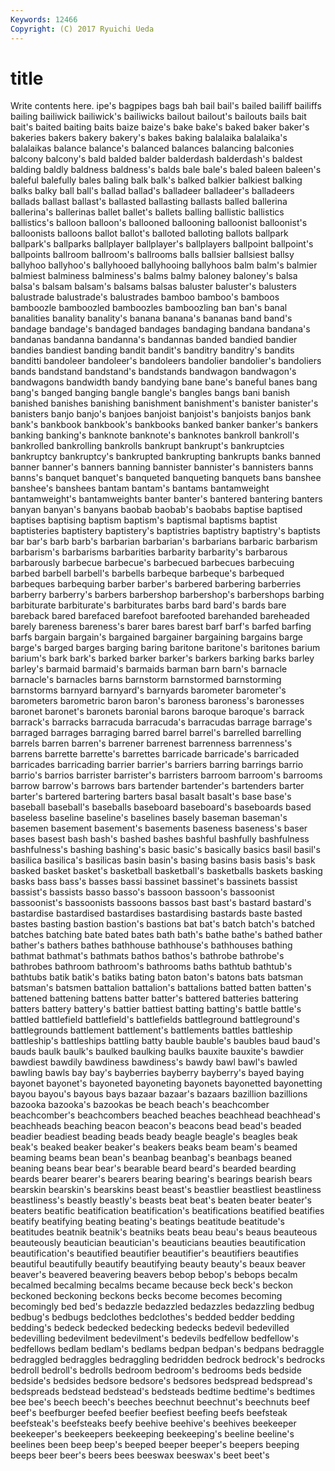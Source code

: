```yaml
---
Keywords: 12466 
Copyright: (C) 2017 Ryuichi Ueda
---
```


# title

Write contents here.
ipe's bagpipes bags bah bail bail's bailed bailiff bailiffs bailing
bailiwick bailiwick's bailiwicks bailout bailout's bailouts bails bait bait's baited
baiting baits baize baize's bake bake's baked baker baker's bakeries
bakers bakery bakery's bakes baking balalaika balalaika's balalaikas balance balance's
balanced balances balancing balconies balcony balcony's bald balded balder balderdash
balderdash's baldest balding baldly baldness baldness's balds bale bale's baled
baleen baleen's baleful balefully bales baling balk balk's balked balkier
balkiest balking balks balky ball ball's ballad ballad's balladeer balladeer's
balladeers ballads ballast ballast's ballasted ballasting ballasts balled ballerina ballerina's
ballerinas ballet ballet's ballets balling ballistic ballistics ballistics's balloon balloon's
ballooned ballooning balloonist balloonist's balloonists balloons ballot ballot's balloted balloting
ballots ballpark ballpark's ballparks ballplayer ballplayer's ballplayers ballpoint ballpoint's ballpoints
ballroom ballroom's ballrooms balls ballsier ballsiest ballsy ballyhoo ballyhoo's ballyhooed
ballyhooing ballyhoos balm balm's balmier balmiest balminess balminess's balms balmy
baloney baloney's balsa balsa's balsam balsam's balsams balsas baluster baluster's
balusters balustrade balustrade's balustrades bamboo bamboo's bamboos bamboozle bamboozled bamboozles
bamboozling ban ban's banal banalities banality banality's banana banana's bananas
band band's bandage bandage's bandaged bandages bandaging bandana bandana's bandanas
bandanna bandanna's bandannas banded bandied bandier bandies bandiest banding bandit
bandit's banditry banditry's bandits banditti bandoleer bandoleer's bandoleers bandolier bandolier's
bandoliers bands bandstand bandstand's bandstands bandwagon bandwagon's bandwagons bandwidth bandy
bandying bane bane's baneful banes bang bang's banged banging bangle
bangle's bangles bangs bani banish banished banishes banishing banishment banishment's
banister banister's banisters banjo banjo's banjoes banjoist banjoist's banjoists banjos
bank bank's bankbook bankbook's bankbooks banked banker banker's bankers banking
banking's banknote banknote's banknotes bankroll bankroll's bankrolled bankrolling bankrolls bankrupt
bankrupt's bankruptcies bankruptcy bankruptcy's bankrupted bankrupting bankrupts banks banned banner
banner's banners banning bannister bannister's bannisters banns banns's banquet banquet's
banqueted banqueting banquets bans banshee banshee's banshees bantam bantam's bantams
bantamweight bantamweight's bantamweights banter banter's bantered bantering banters banyan banyan's
banyans baobab baobab's baobabs baptise baptised baptises baptising baptism baptism's
baptismal baptisms baptist baptisteries baptistery baptistery's baptistries baptistry baptistry's baptists
bar bar's barb barb's barbarian barbarian's barbarians barbaric barbarism barbarism's
barbarisms barbarities barbarity barbarity's barbarous barbarously barbecue barbecue's barbecued barbecues
barbecuing barbed barbell barbell's barbells barbeque barbeque's barbequed barbeques barbequing
barber barber's barbered barbering barberries barberry barberry's barbers barbershop barbershop's
barbershops barbing barbiturate barbiturate's barbiturates barbs bard bard's bards bare
bareback bared barefaced barefoot barefooted barehanded bareheaded barely bareness bareness's
barer bares barest barf barf's barfed barfing barfs bargain bargain's
bargained bargainer bargaining bargains barge barge's barged barges barging baring
baritone baritone's baritones barium barium's bark bark's barked barker barker's
barkers barking barks barley barley's barmaid barmaid's barmaids barman barn
barn's barnacle barnacle's barnacles barns barnstorm barnstormed barnstorming barnstorms barnyard
barnyard's barnyards barometer barometer's barometers barometric baron baron's baroness baroness's
baronesses baronet baronet's baronets baronial barons baroque baroque's barrack barrack's
barracks barracuda barracuda's barracudas barrage barrage's barraged barrages barraging barred
barrel barrel's barrelled barrelling barrels barren barren's barrener barrenest barrenness
barrenness's barrens barrette barrette's barrettes barricade barricade's barricaded barricades barricading
barrier barrier's barriers barring barrings barrio barrio's barrios barrister barrister's
barristers barroom barroom's barrooms barrow barrow's barrows bars bartender bartender's
bartenders barter barter's bartered bartering barters basal basalt basalt's base
base's baseball baseball's baseballs baseboard baseboard's baseboards based baseless baseline
baseline's baselines basely baseman baseman's basemen basement basement's basements baseness
baseness's baser bases basest bash bash's bashed bashes bashful bashfully
bashfulness bashfulness's bashing bashing's basic basic's basically basics basil basil's
basilica basilica's basilicas basin basin's basing basins basis basis's bask
basked basket basket's basketball basketball's basketballs baskets basking basks bass
bass's basses bassi bassinet bassinet's bassinets bassist bassist's bassists basso
basso's bassoon bassoon's bassoonist bassoonist's bassoonists bassoons bassos bast bast's
bastard bastard's bastardise bastardised bastardises bastardising bastards baste basted bastes
basting bastion bastion's bastions bat bat's batch batch's batched batches
batching bate bated bates bath bath's bathe bathe's bathed bather
bather's bathers bathes bathhouse bathhouse's bathhouses bathing bathmat bathmat's bathmats
bathos bathos's bathrobe bathrobe's bathrobes bathroom bathroom's bathrooms baths bathtub
bathtub's bathtubs batik batik's batiks bating baton baton's batons bats
batsman batsman's batsmen battalion battalion's battalions batted batten batten's battened
battening battens batter batter's battered batteries battering batters battery battery's
battier battiest batting batting's battle battle's battled battlefield battlefield's battlefields
battleground battleground's battlegrounds battlement battlement's battlements battles battleship battleship's battleships
battling batty bauble bauble's baubles baud baud's bauds baulk baulk's
baulked baulking baulks bauxite bauxite's bawdier bawdiest bawdily bawdiness bawdiness's
bawdy bawl bawl's bawled bawling bawls bay bay's bayberries bayberry
bayberry's bayed baying bayonet bayonet's bayoneted bayoneting bayonets bayonetted bayonetting
bayou bayou's bayous bays bazaar bazaar's bazaars bazillion bazillions bazooka
bazooka's bazookas be beach beach's beachcomber beachcomber's beachcombers beached beaches
beachhead beachhead's beachheads beaching beacon beacon's beacons bead bead's beaded
beadier beadiest beading beads beady beagle beagle's beagles beak beak's
beaked beaker beaker's beakers beaks beam beam's beamed beaming beams
bean bean's beanbag beanbag's beanbags beaned beaning beans bear bear's
bearable beard beard's bearded bearding beards bearer bearer's bearers bearing
bearing's bearings bearish bears bearskin bearskin's bearskins beast beast's beastlier
beastliest beastliness beastliness's beastly beastly's beasts beat beat's beaten beater
beater's beaters beatific beatification beatification's beatifications beatified beatifies beatify beatifying
beating beating's beatings beatitude beatitude's beatitudes beatnik beatnik's beatniks beats
beau beau's beaus beauteous beauteously beautician beautician's beauticians beauties beautification
beautification's beautified beautifier beautifier's beautifiers beautifies beautiful beautifully beautify beautifying
beauty beauty's beaux beaver beaver's beavered beavering beavers bebop bebop's
bebops becalm becalmed becalming becalms became because beck beck's beckon
beckoned beckoning beckons becks become becomes becoming becomingly bed bed's
bedazzle bedazzled bedazzles bedazzling bedbug bedbug's bedbugs bedclothes bedclothes's bedded
bedder bedding bedding's bedeck bedecked bedecking bedecks bedevil bedevilled bedevilling
bedevilment bedevilment's bedevils bedfellow bedfellow's bedfellows bedlam bedlam's bedlams bedpan
bedpan's bedpans bedraggle bedraggled bedraggles bedraggling bedridden bedrock bedrock's bedrocks
bedroll bedroll's bedrolls bedroom bedroom's bedrooms beds bedside bedside's bedsides
bedsore bedsore's bedsores bedspread bedspread's bedspreads bedstead bedstead's bedsteads bedtime
bedtime's bedtimes bee bee's beech beech's beeches beechnut beechnut's beechnuts
beef beef's beefburger beefed beefier beefiest beefing beefs beefsteak beefsteak's
beefsteaks beefy beehive beehive's beehives beekeeper beekeeper's beekeepers beekeeping beekeeping's
beeline beeline's beelines been beep beep's beeped beeper beeper's beepers
beeping beeps beer beer's beers bees beeswax beeswax's beet beet's
